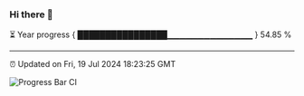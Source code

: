 ### Hi there 👋

⏳ Year progress { ████████████████▁▁▁▁▁▁▁▁▁▁▁▁▁▁ } 54.85 %

---

⏰ Updated on Fri, 19 Jul 2024 18:23:25 GMT

![Progress Bar CI](https://github.com/liununu/liununu/workflows/Progress%20Bar%20CI/badge.svg)
